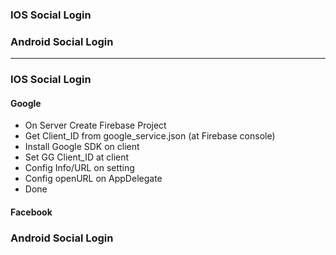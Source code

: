 ### IOS Social Login
### Android Social Login


------------------------------------------------------

### IOS Social Login

#### Google
  * On Server Create Firebase Project
  * Get Client_ID from google_service.json (at Firebase console)
  * Install Google SDK on client
  * Set GG Client_ID at client
  * Config Info/URL on setting
  * Config openURL on AppDelegate
  * Done

#### Facebook




### Android Social Login
